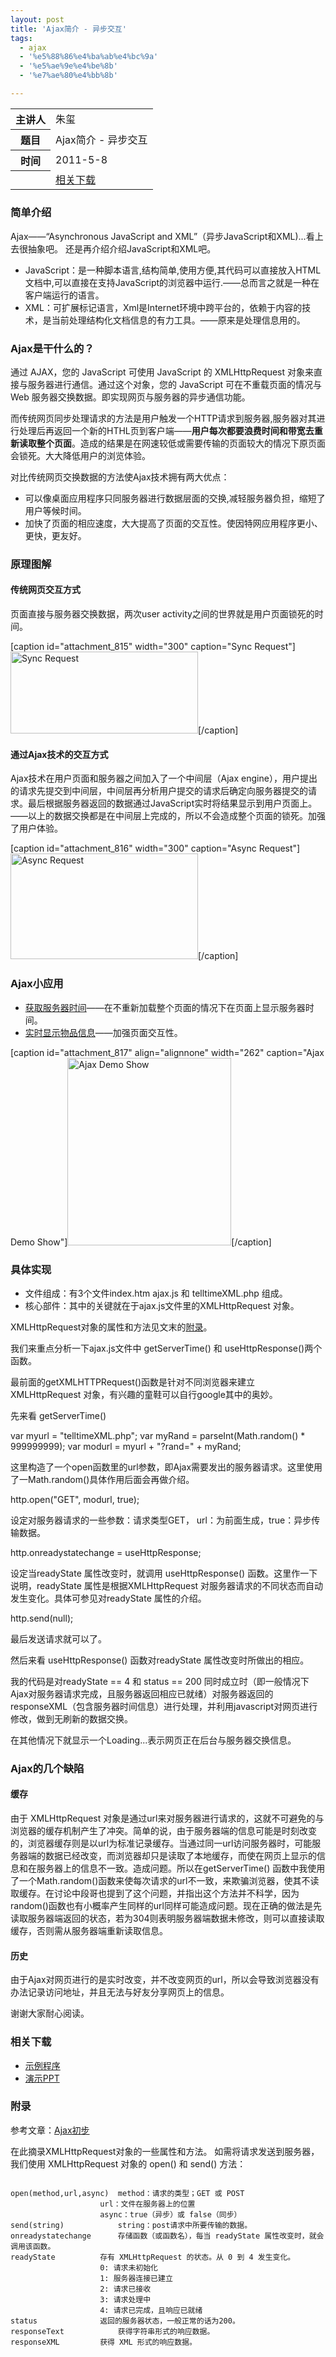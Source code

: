```yaml
---
layout: post
title: 'Ajax简介 - 异步交互'
tags:
  - ajax
  - '%e5%88%86%e4%ba%ab%e4%bc%9a'
  - '%e5%ae%9e%e4%be%8b'
  - '%e7%ae%80%e4%bb%8b'

---
```


<table class="grid">
<tr><th>主讲人</th><td>朱玺</td></tr>
<tr><th>题目</th><td>Ajax简介 - 异步交互</td></tr>
<tr><th>时间</th><td>2011-5-8</td></tr>
<tr><th>&nbsp;</th><td><a href="#downloads">相关下载</td></tr>
</table>

<h3>简单介绍</h3>

Ajax——“Asynchronous JavaScript and XML”（异步JavaScript和XML)...看上去很抽象吧。
还是再介绍介绍JavaScript和XML吧。

<ul>
<li>JavaScript：是一种脚本语言,结构简单,使用方便,其代码可以直接放入HTML文档中,可以直接在支持JavaScript的浏览器中运行.——总而言之就是一种在客户端运行的语言。</li>
<li>XML：可扩展标记语言，Xml是Internet环境中跨平台的，依赖于内容的技术，是当前处理结构化文档信息的有力工具。——原来是处理信息用的。</li>
</ul>

<h3>Ajax是干什么的？</h3>

通过 AJAX，您的 JavaScript 可使用 JavaScript 的 XMLHttpRequest 对象来直接与服务器进行通信。通过这个对象，您的 JavaScript 可在不重载页面的情况与 Web 服务器交换数据。即实现网页与服务器的异步通信功能。

而传统网页同步处理请求的方法是用户触发一个HTTP请求到服务器,服务器对其进行处理后再返回一个新的HTHL页到客户端——<strong>用户每次都要浪费时间和带宽去重新读取整个页面</strong>。造成的结果是在网速较低或需要传输的页面较大的情况下原页面会锁死。大大降低用户的浏览体验。

对比传统网页交换数据的方法使Ajax技术拥有两大优点：

<ul>
<li>可以像桌面应用程序只同服务器进行数据层面的交换,减轻服务器负担，缩短了用户等候时间。</li>
<li>加快了页面的相应速度，大大提高了页面的交互性。使因特网应用程序更小、更快，更友好。</li>
</ul>

<h3>原理图解</h3>

<h4>传统网页交互方式</h4>
页面直接与服务器交换数据，两次user activity之间的世界就是用户页面锁死的时间。

[caption id="attachment_815"  width="300" caption="Sync Request"]<a href="http://www.pureweber.com/wp-content/uploads/2011/05/1.png"><img src="http://www.pureweber.com/wp-content/uploads/2011/05/1-300x131.png" alt="Sync Request" title="Sync Request" width="300" height="131" class="size-medium wp-image-815" /></a>[/caption]

<h4>通过Ajax技术的交互方式</h4>

Ajax技术在用户页面和服务器之间加入了一个中间层（Ajax engine），用户提出的请求先提交到中间层，中间层再分析用户提交的请求后确定向服务器提交的请求。最后根据服务器返回的数据通过JavaScript实时将结果显示到用户页面上。——以上的数据交换都是在中间层上完成的，所以不会造成整个页面的锁死。加强了用户体验。

[caption id="attachment_816"  width="300" caption="Async Request"]<a href="http://www.pureweber.com/wp-content/uploads/2011/05/2.png"><img src="http://www.pureweber.com/wp-content/uploads/2011/05/2-300x169.png" alt="Async Request" title="Async Request" width="300" height="169" class="size-medium wp-image-816" /></a>[/caption]


<h3>Ajax小应用</h3>

<ul><li><a target="_blank" href="http://www.pureweber.com/works/demos/ajax-intro/index.htm">获取服务器时间</a>——在不重新加载整个页面的情况下在页面上显示服务器时间。</li>
<li><a target="_blank" href="http://www.pureweber.com/works/demos/ajax-intro/index1.htm">实时显示物品信息</a>——加强页面交互性。</li></ul>

[caption id="attachment_817" align="alignnone" width="262" caption="Ajax Demo Show"]<a href="http://www.pureweber.com/wp-content/uploads/2011/05/3.png"><img src="http://www.pureweber.com/wp-content/uploads/2011/05/3-262x300.png" alt="Ajax Demo Show" title="Ajax Demo Show" width="262" height="300" class="size-medium wp-image-817" /></a>[/caption]



<h3>具体实现</h3>

<ul>
<li>文件组成：有3个文件index.htm ajax.js 和 telltimeXML.php 组成。</li>
<li>核心部件：其中的关键就在于ajax.js文件里的XMLHttpRequest 对象。</li>
</ul>

XMLHttpRequest对象的属性和方法见文末的<a href="#appendix">附录</a>。



我们来重点分析一下ajax.js文件中 getServerTime() 和 useHttpResponse()两个函数。

最前面的getXMLHTTPRequest()函数是针对不同浏览器来建立 XMLHttpRequest 对象，有兴趣的童鞋可以自行google其中的奥妙。

先来看 getServerTime() 

<coolcode lang="js" linenum="off">
var myurl = "telltimeXML.php";
var myRand = parseInt(Math.random() * 999999999);
var modurl = myurl + "?rand=" + myRand;
</coolcode>

这里构造了一个open函数里的url参数，即Ajax需要发出的服务器请求。这里使用了一Math.random()具体作用后面会再做介绍。

<coolcode lang="js" linenum="off">
http.open("GET", modurl, true);
</coolcode>

设定对服务器请求的一些参数：请求类型GET， url：为前面生成，true：异步传输数据。

<coolcode lang="js" linenum="off">
http.onreadystatechange = useHttpResponse;
</coolcode>

设定当readyState 属性改变时，就调用 useHttpResponse() 函数。这里作一下说明，readyState 属性是根据XMLHttpRequest 对服务器请求的不同状态而自动发生变化。具体可参见对readyState 属性的介绍。

<coolcode lang="js" linenum="off">
http.send(null);
</coolcode>

最后发送请求就可以了。

然后来看 useHttpResponse() 函数对readyState 属性改变时所做出的相应。

我的代码是对readyState == 4 和 status == 200 同时成立时（即一般情况下Ajax对服务器请求完成，且服务器返回相应已就绪）对服务器返回的responseXML（包含服务器时间信息）进行处理，并利用javascript对网页进行修改，做到无刷新的数据交换。

在其他情况下就显示一个Loading...表示网页正在后台与服务器交换信息。

<h3>Ajax的几个缺陷</h3>
<h4>缓存</h4>

由于 XMLHttpRequest 对象是通过url来对服务器进行请求的，这就不可避免的与浏览器的缓存机制产生了冲突。简单的说，由于服务器端的信息可能是时刻改变的，浏览器缓存则是以url为标准记录缓存。当通过同一url访问服务器时，可能服务器端的数据已经改变，而浏览器却只是读取了本地缓存，而使在网页上显示的信息和在服务器上的信息不一致。造成问题。所以在getServerTime() 函数中我使用了一个Math.random()函数来使每次请求的url不一致，来欺骗浏览器，使其不读取缓存。在讨论中段哥也提到了这个问题，并指出这个方法并不科学，因为random()函数也有小概率产生同样的url同样可能造成问题。现在正确的做法是先读取服务器端返回的状态，若为304则表明服务器端数据未修改，则可以直接读取缓存，否则需从服务器端重新读取信息。

<h4>历史</h4>

由于Ajax对网页进行的是实时改变，并不改变网页的url，所以会导致浏览器没有办法记录访问地址，并且无法与好友分享网页上的信息。
</ul>

谢谢大家耐心阅读。

<h3 id="downloads">相关下载</h3>

<ul>
<li><a href="http://www.pureweber.com/works/demos/ajax-intro/Ajax-intro.zip">示例程序</a></li>
<li><a href="http://www.pureweber.com/works/demos/ajax-intro/Ajax-intro.ppt">演示PPT</a></li>
</ul>

<h3 id="appendix">附录</h3>

参考文章：<a href="http://www.pureweber.com/article/ajax-get-started/">Ajax初步</a>

在此摘录XMLHttpRequest对象的一些属性和方法。
如需将请求发送到服务器，我们使用 XMLHttpRequest 对象的 open() 和 send() 方法：
<pre><code>
open(method,url,async)	method：请求的类型；GET 或 POST
					url：文件在服务器上的位置
					async：true（异步）或 false（同步）
send(string)			string：post请求中所要传输的数据。
onreadystatechange		存储函数（或函数名），每当 readyState 属性改变时，就会调用该函数。
readyState			存有 XMLHttpRequest 的状态。从 0 到 4 发生变化。
					0: 请求未初始化
					1: 服务器连接已建立
					2: 请求已接收
					3: 请求处理中
					4: 请求已完成，且响应已就绪
status				返回的服务器状态，一般正常的话为200。
responseText			获得字符串形式的响应数据。
responseXML			获得 XML 形式的响应数据。
</code></pre>
